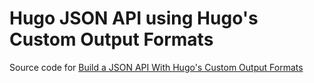 # Hugo JSON API using Hugo's Custom Output Formats

Source code for [Build a JSON API With Hugo's Custom Output Formats](https://forestry.io/blog/build-a-json-api-with-hugo/)
